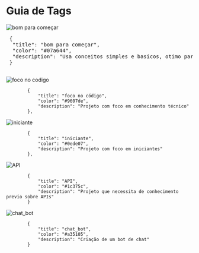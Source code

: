  # Guia de Tags
 
 ![bom para começar](https://img.shields.io/badge/bom_para_começar-07a644?style=for-the-badge&logoColor=white)
 
 <pre>
 {
  "title": "bom para começar",
  "color": "#07a644",
  "description": "Usa conceitos simples e basicos, otimo para aqueles que estão começando a usar o codeSplit"
 }
 </pre>

![foco no codigo](https://img.shields.io/badge/foco_no_codigo-9607de?style=for-the-badge&logoColor=white)

            {
                "title": "foco no código",
                "color": "#9607de",
                "description": "Projeto com foco em conhecimento técnico"
            },
            
![iniciante](https://img.shields.io/badge/iniciante-0ede07?style=for-the-badge&logoColor=white)

            {
                "title": "iniciante",
                "color": "#0ede07",
                "description": "Projeto com foco em iniciantes"
            },
            
![API](https://img.shields.io/badge/API-1c375c?style=for-the-badge&logoColor=white)
            
            {
                "title": "API",
                "color": "#1c375c",
                "description": "Projeto que necessita de conhecimento previo sobre APIs"
            }
            
![chat_bot](https://img.shields.io/badge/chat_bot-a35105?style=for-the-badge&logoColor=white)

            {
                "title": "chat_bot",
                "color": "#a35105",
                "description": "Criação de um bot de chat"
            }

